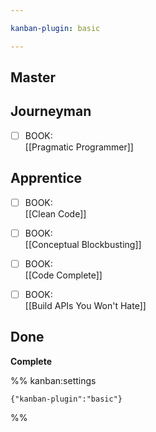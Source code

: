 ```yaml
---

kanban-plugin: basic

---
```


## Master



## Journeyman

- [ ] BOOK: <br>[[Pragmatic Programmer]]


## Apprentice

- [ ] BOOK: <br>[[Clean Code]]
- [ ] BOOK: <br>[[Conceptual Blockbusting]]
- [ ] BOOK: <br>[[Code Complete]]
- [ ] BOOK: <br>[[Build APIs You Won't Hate]]


## Done

**Complete**




%% kanban:settings
```
{"kanban-plugin":"basic"}
```
%%